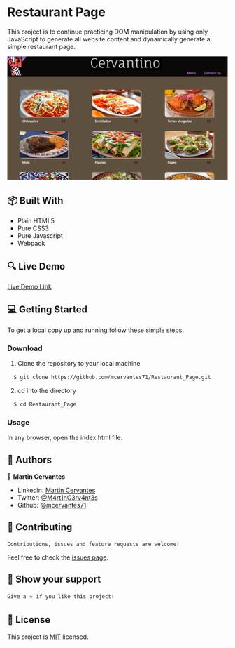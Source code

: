 # Restaurant Page

This project is to continue practicing DOM manipulation by using only JavaScript to generate all website content and dynamically generate a simple restaurant page.

![screenshot](./Screenshot.png)

## :package: Built With

- Plain HTML5
- Pure CSS3
- Pure Javascript
- Webpack

## :mag: Live Demo

[Live Demo Link](https://rawcdn.githack.com/mcervantes71/Restaurant_Page/feature/build_website/dist/index.html)

## :computer: Getting Started

To get a local copy up and running follow these simple steps.


### Download

1) Clone the repository to your local machine

```sh
  $ git clone https://github.com/mcervantes71/Restaurant_Page.git
```

2) cd into the directory

```sh
  $ cd Restaurant_Page
```

### Usage

In any browser, open the index.html file.

## :busts_in_silhouette: Authors

👤 **Martin Cervantes**

- Linkedin: [Martin Cervantes](https://www.linkedin.com/in/cervantesmartin/)
- Twitter: [@M4rt1nC3rv4nt3s](https://twitter.com/M4rt1nC3rv4nt3s)
- Github: [@mcervantes71](https://github.com/mcervantes71)

## 🤝 Contributing

    Contributions, issues and feature requests are welcome!

Feel free to check the [issues page](../../issues).

## :star2: Show your support

    Give a ⭐️ if you like this project!

## 📝 License

This project is [MIT](lic.url) licensed.
